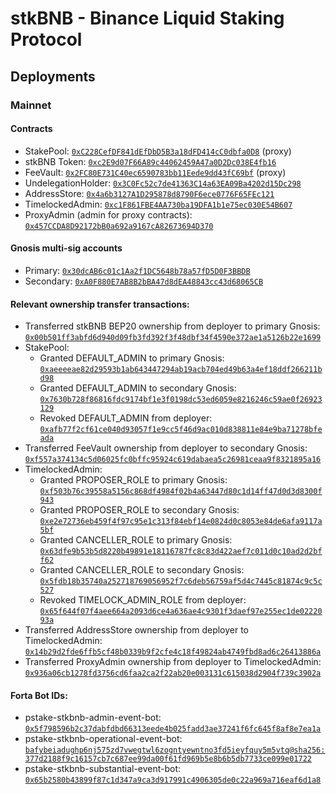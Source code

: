 # stkBNB - Binance Liquid Staking Protocol

## Deployments

### Mainnet

#### Contracts
* StakePool: [`0xC228CefDF841dEfDbD5B3a18dFD414cC0dbfa0D8`](https://bscscan.com/address/0xC228CefDF841dEfDbD5B3a18dFD414cC0dbfa0D8) (proxy)
* stkBNB Token: [`0xc2E9d07F66A89c44062459A47a0D2Dc038E4fb16`](https://bscscan.com/token/0xc2E9d07F66A89c44062459A47a0D2Dc038E4fb16)
* FeeVault: [`0x2FC80E731C40ec6590783bb11Eede9dd43fC69bf`](https://bscscan.com/address/0x2FC80E731C40ec6590783bb11Eede9dd43fC69bf) (proxy)
* UndelegationHolder: [`0x3C0Fc52c7de41363C14a63EA09Ba4202d15Dc298`](https://bscscan.com/address/0x3C0Fc52c7de41363C14a63EA09Ba4202d15Dc298)
* AddressStore: [`0x4a6b3127A1D295878d8790F6ece0776F65FEc121`](https://bscscan.com/address/0x4a6b3127A1D295878d8790F6ece0776F65FEc121)
* TimelockedAdmin: [`0xc1F861FBE4AA730ba19DFA1b1e75ec030E54B607`](https://bscscan.com/address/0xc1F861FBE4AA730ba19DFA1b1e75ec030E54B607)
* ProxyAdmin (admin for proxy contracts): [`0x457CCDA8D92172bB0a692a9167cA82673694D370`](https://bscscan.com/address/0x457CCDA8D92172bB0a692a9167cA82673694D370)

#### Gnosis multi-sig accounts
* Primary: [`0x30dcAB6c01c1Aa2f1DC5648b78a57fD5D0F3BBDB`](https://bscscan.com/address/0x30dcAB6c01c1Aa2f1DC5648b78a57fD5D0F3BBDB)
* Secondary: [`0xA0F880E7AB8B2bBA47d8dEA48843cc43d68065CB`](https://bscscan.com/address/0xA0F880E7AB8B2bBA47d8dEA48843cc43d68065CB)

#### Relevant ownership transfer transactions:
* Transferred stkBNB BEP20 ownership from deployer to primary Gnosis: [`0x00b501ff3abfd6d940d09fb3fd392f3f48dbf34f4590e372ae1a5126b22e1699`](https://bscscan.com/tx/0x00b501ff3abfd6d940d09fb3fd392f3f48dbf34f4590e372ae1a5126b22e1699)
* StakePool:
  * Granted DEFAULT_ADMIN to primary Gnosis: [`0xaeeeeae82d29593b1ab643447294ab19acb704ed49b63a4ef18ddf266211bd98`](https://bscscan.com/tx/0xaeeeeae82d29593b1ab643447294ab19acb704ed49b63a4ef18ddf266211bd98)
  * Granted DEFAULT_ADMIN to secondary Gnosis: [`0x7630b728f86816fdc9174bf1e3f0198dc53ed6059e8216246c59ae0f26923129`](https://bscscan.com/tx/0x7630b728f86816fdc9174bf1e3f0198dc53ed6059e8216246c59ae0f26923129)
  * Revoked DEFAULT_ADMIN from deployer: [`0xafb77f2cf61ce040d93057f1e9cc5f46d9ac010d838811e84e9ba71278bfeada`](https://bscscan.com/tx/0xafb77f2cf61ce040d93057f1e9cc5f46d9ac010d838811e84e9ba71278bfeada)
* Transferred FeeVault ownership from deployer to secondary Gnosis: [`0xf557a374134c5d06025fc0bffc95924c619dabaea5c26981ceaa9f8321895a16`](https://bscscan.com/tx/0xf557a374134c5d06025fc0bffc95924c619dabaea5c26981ceaa9f8321895a16)
* TimelockedAdmin:
  * Granted PROPOSER_ROLE to primary Gnosis: [`0xf503b76c39558a5156c868df4984f02b4a63447d80c1d14ff47d0d3d8300f943`](https://bscscan.com/tx/0xf503b76c39558a5156c868df4984f02b4a63447d80c1d14ff47d0d3d8300f943)
  * Granted PROPOSER_ROLE to secondary Gnosis: [`0xe2e72736eb459f4f97c95e1c313f84ebf14e0824d0c8053e84de6afa9117a5bf`](https://bscscan.com/tx/0xe2e72736eb459f4f97c95e1c313f84ebf14e0824d0c8053e84de6afa9117a5bf)
  * Granted CANCELLER_ROLE to primary Gnosis: [`0x63dfe9b53b5d8220b49891e18116787fc8c83d422aef7c011d0c10ad2d2bff62`](https://bscscan.com/tx/0x63dfe9b53b5d8220b49891e18116787fc8c83d422aef7c011d0c10ad2d2bff62)
  * Granted CANCELLER_ROLE to secondary Gnosis: [`0x5fdb18b35740a252718769056952f7c6deb56759af5d4c7445c81874c9c5c527`](https://bscscan.com/tx/0x5fdb18b35740a252718769056952f7c6deb56759af5d4c7445c81874c9c5c527)
  * Revoked TIMELOCK_ADMIN_ROLE from deployer: [`0x65f644f07f4aee664a2093d6ce4a636ae4c9301f3daef97e255ec1de0222093a`](https://bscscan.com/tx/0x65f644f07f4aee664a2093d6ce4a636ae4c9301f3daef97e255ec1de0222093a)
* Transferred AddressStore ownership from deployer to TimelockedAdmin: [`0x14b29d2fde6ffb5cf48b0339b9f2cfe4c18f49824ab4749fbd8ad6c26413886a`](https://bscscan.com/tx/0x14b29d2fde6ffb5cf48b0339b9f2cfe4c18f49824ab4749fbd8ad6c26413886a)
* Transferred ProxyAdmin ownership from deployer to TimelockedAdmin: [`0x936a06cb1278fd3756cd6faa2ca2f22ab20e003131c615038d2904f739c3902a`](https://bscscan.com/tx/0x936a06cb1278fd3756cd6faa2ca2f22ab20e003131c615038d2904f739c3902a)


#### Forta Bot IDs:
 * pstake-stkbnb-admin-event-bot:
 [`0x5f798596b2c37dabfdbd66313eede4b025fadd3ae37241f6fc645f8af8e7ea1a`](https://explorer.forta.network/bot/0x5f798596b2c37dabfdbd66313eede4b025fadd3ae37241f6fc645f8af8e7ea1a)
 * pstake-stkbnb-operational-event-bot:
 [`bafybeiadughp6nj575zd7vwegtwl6zogntyewntno3fd5ieyfquy5m5vtq@sha256:377d2188f9c16157cb7c687ee99da00f61fd969b5e8b6b5db7733ce099e01722`](https://explorer.forta.network/bot/0x68a5b098ee8416986bcda0739857bafb071b33eafe715d052d1bd8c1503d67ab)
 * pstake-stkbnb-substantial-event-bot:
 [`0x65b2580b43899f87c1d347a9ca3d917991c4906305de0c22a969a716eaf6d1a8`](https://explorer.forta.network/bot/0x65b2580b43899f87c1d347a9ca3d917991c4906305de0c22a969a716eaf6d1a8)